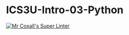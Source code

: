 # ICS3U-Intro-03-Python

[![Mr Coxall's Super Linter](https://github.com/ICS3U-C-Programming-AnastasiaFP/ICS3U-Intro-03-Python/workflows/Mr%20Coxall's%20Super%20Linter/badge.svg)](https://github.com/ICS3U-C-Programming-AnastasiaFP/ICS3U-Intro-03-Python/actions/)
